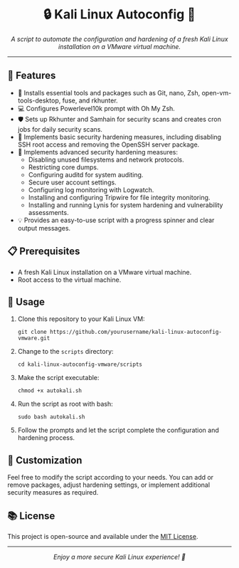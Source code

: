 <h1 align="center">🔒 Kali Linux Autoconfig 🔧</h1>
<p align="center">
    <em>A script to automate the configuration and hardening of a fresh Kali Linux installation on a VMware virtual machine.</em>
</p>

---

## 🌟 Features

- 🧰 Installs essential tools and packages such as Git, nano, Zsh, open-vm-tools-desktop, fuse, and rkhunter.
- 💻 Configures Powerlevel10k prompt with Oh My Zsh.
- 🛡️ Sets up Rkhunter and Samhain for security scans and creates cron jobs for daily security scans.
- 🚀 Implements basic security hardening measures, including disabling SSH root access and removing the OpenSSH server package.
- 🔐 Implements advanced security hardening measures:
  - Disabling unused filesystems and network protocols.
  - Restricting core dumps.
  - Configuring auditd for system auditing.
  - Secure user account settings.
  - Configuring log monitoring with Logwatch.
  - Installing and configuring Tripwire for file integrity monitoring.
  - Installing and running Lynis for system hardening and vulnerability assessments.
- 💡 Provides an easy-to-use script with a progress spinner and clear output messages.

## 📋 Prerequisites

- A fresh Kali Linux installation on a VMware virtual machine.
- Root access to the virtual machine.

## 🚀 Usage

1. Clone this repository to your Kali Linux VM:

   ```
   git clone https://github.com/yourusername/kali-linux-autoconfig-vmware.git
   ```

2. Change to the `scripts` directory:

   ```
   cd kali-linux-autoconfig-vmware/scripts
   ```

3. Make the script executable:

   ```
   chmod +x autokali.sh
   ```

4. Run the script as root with bash:

   ```
   sudo bash autokali.sh
   ```

5. Follow the prompts and let the script complete the configuration and hardening process.

## 🔧 Customization

Feel free to modify the script according to your needs. You can add or remove packages, adjust hardening settings, or implement additional security measures as required.

## 📚 License

This project is open-source and available under the [MIT License](LICENSE).

---

<p align="center">
  <em>Enjoy a more secure Kali Linux experience! 🎉</em>
</p>
